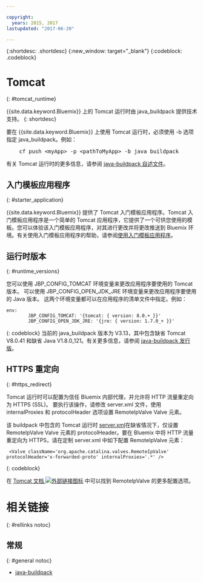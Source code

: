 ```yaml
---

copyright:
  years: 2015, 2017
lastupdated: "2017-06-20"

---
```


{:shortdesc: .shortdesc}
{:new_window: target="_blank"}
{:codeblock: .codeblock}


# Tomcat
{: #tomcat_runtime}

{{site.data.keyword.Bluemix}} 上的 Tomcat 运行时由 java_buildpack 提供技术支持。
{: shortdesc}

要在 {{site.data.keyword.Bluemix}} 上使用 Tomcat 运行时，必须使用 -b 选项指定 java_buildpack。例如：
<pre>
    cf push &lt;myApp&gt; -p &lt;pathToMyApp&gt; -b java_buildpack
</pre>

有关 Tomcat 运行时的更多信息，请参阅
[java-buildpack 自述文件](https://github.com/cloudfoundry/java-buildpack/blob/master/README.md)。

## 入门模板应用程序
{: #starter_application}

{{site.data.keyword.Bluemix}} 提供了 Tomcat 入门模板应用程序。Tomcat 入门模板应用程序是一个简单的 Tomcat 应用程序，它提供了一个可供您使用的模板。您可以体验该入门模板应用程序，对其进行更改并将更改推送到 Bluemix 环境。有关使用入门模板应用程序的帮助，请参阅[使用入门模板应用程序](/docs/cfapps/starter_app_usage.html)。

## 运行时版本
{: #runtime_versions}

您可以使用 JBP_CONFIG_TOMCAT 环境变量来更改应用程序要使用的 Tomcat 版本。
可以使用 JBP_CONFIG_OPEN_JDK_JRE 环境变量来更改应用程序要使用的 Java 版本。
这两个环境变量都可以在应用程序的清单文件中指定。例如：
```
env:
        JBP_CONFIG_TOMCAT: '{tomcat: { version: 8.0.+ }}'
        JBP_CONFIG_OPEN_JDK_JRE: '{jre: { version: 1.7.0_+ }}'
```
{: codeblock}
当前的 java_buildpack 版本为 V3.13，其中包含缺省 Tomcat V8.0.41 和缺省 Java V1.8.0_121。有关更多信息，请参阅 [java-buildpack 发行版](https://github.com/cloudfoundry/java-buildpack/releases/tag/v3.13)。

## HTTPS 重定向
{: #https_redirect}

Tomcat 运行时可以配置为信任 Bluemix 内部代理，并允许将 HTTP 流量重定向为 HTTPS (SSL)。
要执行该操作，请修改 server.xml 文件，使用 internalProxies 和 protocolHeader 选项设置 RemoteIpValve Valve 元素。

该 buildpack 中包含的 Tomcat 运行时 [server.xml](https://github.com/cloudfoundry/java-buildpack/blob/master/resources/tomcat/conf/server.xml)在缺省情况下，仅设置 RemoteIpValve Valve 元素的 protocolHeader。要在 Bluemix 中将 HTTP 流量重定向为 HTTPS，请在定制 server.xml 中如下配置 RemoteIpValve 元素：

```
 <Valve className='org.apache.catalina.valves.RemoteIpValve' protocolHeader='x-forwarded-proto' internalProxies='.*' />
```
{: codeblock}

在 [Tomcat 文档 ![外部链接图标](../../icons/launch-glyph.svg "外部链接图标")](https://tomcat.apache.org/tomcat-8.0-doc/api/org/apache/catalina/valves/RemoteIpValve.html) 中可以找到 RemoteIpValve 的更多配置选项。

# 相关链接
{: #rellinks notoc}
## 常规
{: #general notoc}
* [java-buildpack](https://github.com/cloudfoundry/java-buildpack)
